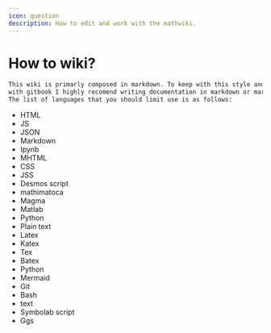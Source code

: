```yaml
---
icon: question
description: How to edit and work with the mathwiki.
---
```


# How to wiki?

```markdown
This wiki is primarly composed in markdown. To keep with this style and to stay compatiable
with gitbook I highly recomend writing documentation in markdown or markdown adjacent languages.
The list of languages that you should limit use is as follows:

```

* HTML
* JS
* JSON
* Markdown
* Ipynb
* MHTML
* CSS
* JSS
* Desmos script
* mathimatoca
* Magma
* Matlab
* Python
* Plain text
* Latex
* Katex
* Tex
* Batex
* Python
* Mermaid
* Git
* Bash
* text
* Symbolab script
* Ggs

